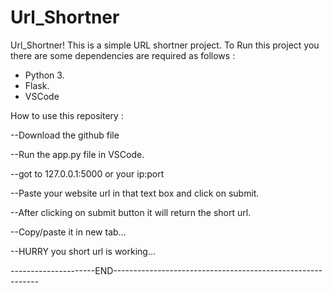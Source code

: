 # Url_Shortner
 Url_Shortner!
This is a simple URL shortner project.
To Run this project you there are some dependencies are required as follows :
  - Python 3.
  - Flask.
  - VSCode
  
How to use this repositery :

  --Download the github file 
  
  --Run the app.py file in VSCode.
  
  --got to 127.0.0.1:5000 or your ip:port 
  
  --Paste your website url in that text box and click on submit.
  
  --After clicking on submit button it will return the short url.
  
  --Copy/paste it in new tab...
  
  --HURRY you short url is working...
  
---------------------END-----------------------------------------------------------

